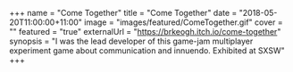 +++
name = "Come Together"
title = "Come Together"
date = "2018-05-20T11:00:00+11:00"
image = "images/featured/ComeTogether.gif"
cover = ""
featured = "true"
externalUrl = "https://brkeogh.itch.io/come-together"
synopsis = "I was the lead developer of this game-jam multiplayer experiment game about communication and innuendo. Exhibited at SXSW"
+++